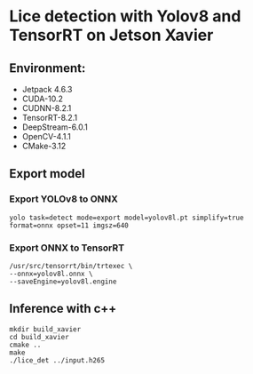 # Lice detection with Yolov8 and TensorRT on Jetson Xavier
## Environment:

- Jetpack 4.6.3
- CUDA-10.2
- CUDNN-8.2.1
- TensorRT-8.2.1
- DeepStream-6.0.1
- OpenCV-4.1.1
- CMake-3.12

## Export model
### Export YOLOv8 to ONNX
```
yolo task=detect mode=export model=yolov8l.pt simplify=true format=onnx opset=11 imgsz=640
```
### Export ONNX to TensorRT
```
/usr/src/tensorrt/bin/trtexec \
--onnx=yolov8l.onnx \
--saveEngine=yolov8l.engine
```

## Inference with c++
```
mkdir build_xavier
cd build_xavier
cmake ..
make
./lice_det ../input.h265
```